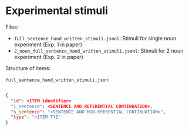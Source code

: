 # Experimental stimuli

Files:
* `full_sentence_hand_written_stimuli.jsonl`: Stimuli for single noun experiment (Exp. 1 in paper)
* `2_noun_full_sentence_hand_written_stimuli.jsonl`: Stimuli for 2 noun experiment (Exp. 2 in paper)

Structure of items:

`full_sentence_hand_written_stimuli.json`:
```json

{
  "id": <ITEM identifier>
  "i_sentence": <SENTENCE AND REFERENTIAL CONTINUATION>, 
  "s_sentence": "<SENTENCE AND NON-EFERENTIAL CONTINUATION>", 
  "type": "<ITEM TYE"
}


```
